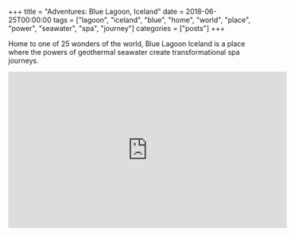 +++
title = "Adventures: Blue Lagoon, Iceland"
date = 2018-06-25T00:00:00
tags = ["lagoon", "iceland", "blue", "home", "world", "place", "power", "seawater", "spa", "journey"]
categories = ["posts"]
+++


Home to one of 25 wonders of the world, Blue Lagoon Iceland is a place where the powers of geothermal seawater create transformational spa journeys.

<iframe width="560" height="315" src="https://www.youtube.com/embed/afQeeP9qyuI" frameborder="0" allow="autoplay; encrypted-media" allowfullscreen></iframe>
